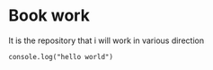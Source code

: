 # Book work

It is the repository that i will work in various direction

```
console.log("hello world")
```

